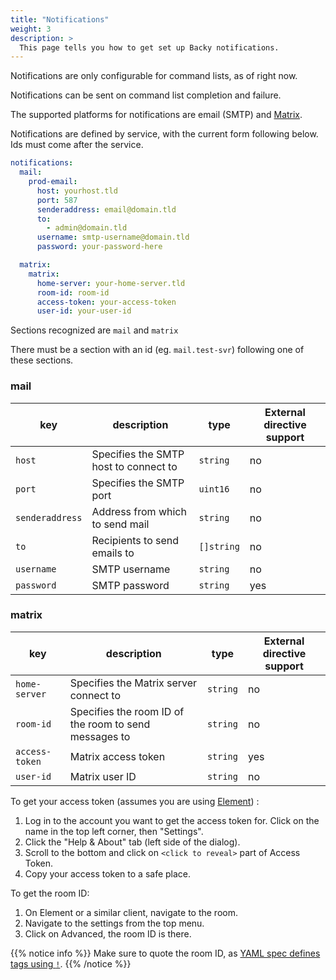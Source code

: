 ```yaml
---
title: "Notifications"
weight: 3
description: >
  This page tells you how to get set up Backy notifications.
---
```


Notifications are only configurable for command lists, as of right now.

Notifications can be sent on command list completion and failure.

The supported platforms for notifications are email (SMTP) and [Matrix](https://matrix.org/).

Notifications are defined by service, with the current form following below. Ids must come after the service.

```yaml
notifications:
  mail:
    prod-email:
      host: yourhost.tld
      port: 587
      senderaddress: email@domain.tld
      to:
        - admin@domain.tld
      username: smtp-username@domain.tld
      password: your-password-here

  matrix:
    matrix:
      home-server: your-home-server.tld
      room-id: room-id
      access-token: your-access-token
      user-id: your-user-id
```

Sections recognized are `mail` and `matrix`

There must be a section with an id (eg. `mail.test-svr`) following one of these sections.

### mail

| key | description | type | External directive support |
| --- | --- | --- | --- |
| `host` | Specifies the SMTP host to connect to | `string` | no
| `port` | Specifies the SMTP port | `uint16` | no
| `senderaddress` | Address from which to send mail | `string` | no
| `to` | Recipients to send emails to | `[]string` | no
| `username` | SMTP username | `string` | no
| `password` | SMTP password | `string` | yes

### matrix

| key | description | type | External directive support |
| --- | --- | ---| ---- |
| `home-server` | Specifies the Matrix server connect to | `string` | no
| `room-id` | Specifies the room ID of the room to send messages to | `string` | no
| `access-token` | Matrix access token  | `string` | yes
| `user-id` | Matrix user ID | `string` | no

To get your access token (assumes you are using [Element](https://element.io/)) :

1. Log in to the account you want to get the access token for. Click on the name in the top left corner, then "Settings".
2. Click the "Help & About" tab (left side of the dialog).
3. Scroll to the bottom and click on `<click to reveal>` part of Access Token.
4. Copy your access token to a safe place.

To get the room ID:

1. On Element or a similar client, navigate to the room.
2. Navigate to the settings from the top menu.
3. Click on Advanced, the room ID is there.

{{% notice info %}}
Make sure to quote the room ID, as [YAML spec defines tags using `!`](https://yaml.org/spec/1.2.2/#3212-tags).
{{% /notice %}}
